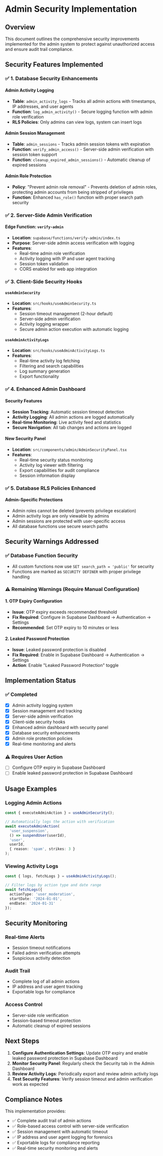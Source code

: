 # Admin Security Implementation

## Overview

This document outlines the comprehensive security improvements implemented for the admin system to protect against unauthorized access and ensure audit trail compliance.

## Security Features Implemented

### ✅ 1. Database Security Enhancements

#### Admin Activity Logging
- **Table**: `admin_activity_logs` - Tracks all admin actions with timestamps, IP addresses, and user agents
- **Function**: `log_admin_activity()` - Secure logging function with admin role verification
- **RLS Policies**: Only admins can view logs, system can insert logs

#### Admin Session Management
- **Table**: `admin_sessions` - Tracks admin session tokens with expiration
- **Function**: `verify_admin_access()` - Server-side admin verification with session token support
- **Function**: `cleanup_expired_admin_sessions()` - Automatic cleanup of expired sessions

#### Admin Role Protection
- **Policy**: "Prevent admin role removal" - Prevents deletion of admin roles, protecting admin accounts from being stripped of privileges
- **Function**: Enhanced `has_role()` function with proper search path security

### ✅ 2. Server-Side Admin Verification

#### Edge Function: `verify-admin`
- **Location**: `supabase/functions/verify-admin/index.ts`
- **Purpose**: Server-side admin access verification with logging
- **Features**:
  - Real-time admin role verification
  - Activity logging with IP and user agent tracking
  - Session token validation
  - CORS enabled for web app integration

### ✅ 3. Client-Side Security Hooks

#### `useAdminSecurity`
- **Location**: `src/hooks/useAdminSecurity.ts`
- **Features**:
  - Session timeout management (2-hour default)
  - Server-side admin verification
  - Activity logging wrapper
  - Secure admin action execution with automatic logging

#### `useAdminActivityLogs`
- **Location**: `src/hooks/useAdminActivityLogs.ts`
- **Features**:
  - Real-time activity log fetching
  - Filtering and search capabilities
  - Log summary generation
  - Export functionality

### ✅ 4. Enhanced Admin Dashboard

#### Security Features
- **Session Tracking**: Automatic session timeout detection
- **Activity Logging**: All admin actions are logged automatically
- **Real-time Monitoring**: Live activity feed and statistics
- **Secure Navigation**: All tab changes and actions are logged

#### New Security Panel
- **Location**: `src/components/admin/AdminSecurityPanel.tsx`
- **Features**:
  - Real-time security status monitoring
  - Activity log viewer with filtering
  - Export capabilities for audit compliance
  - Session information display

### ✅ 5. Database RLS Policies Enhanced

#### Admin-Specific Protections
- Admin roles cannot be deleted (prevents privilege escalation)
- Admin activity logs are only viewable by admins
- Admin sessions are protected with user-specific access
- All database functions use secure search paths

## Security Warnings Addressed

### ✅ Database Function Security
- All custom functions now use `SET search_path = 'public'` for security
- Functions are marked as `SECURITY DEFINER` with proper privilege handling

### ⚠️ Remaining Warnings (Require Manual Configuration)

#### 1. OTP Expiry Configuration
- **Issue**: OTP expiry exceeds recommended threshold
- **Fix Required**: Configure in Supabase Dashboard → Authentication → Settings
- **Recommended**: Set OTP expiry to 10 minutes or less

#### 2. Leaked Password Protection
- **Issue**: Leaked password protection is disabled
- **Fix Required**: Enable in Supabase Dashboard → Authentication → Settings
- **Action**: Enable "Leaked Password Protection" toggle

## Implementation Status

### ✅ Completed
- [x] Admin activity logging system
- [x] Session management and tracking
- [x] Server-side admin verification
- [x] Client-side security hooks
- [x] Enhanced admin dashboard with security panel
- [x] Database security enhancements
- [x] Admin role protection policies
- [x] Real-time monitoring and alerts

### ⚠️ Requires User Action
- [ ] Configure OTP expiry in Supabase Dashboard
- [ ] Enable leaked password protection in Supabase Dashboard

## Usage Examples

### Logging Admin Actions
```typescript
const { executeAdminAction } = useAdminSecurity();

// Automatically logs the action with verification
await executeAdminAction(
  'user_suspension',
  () => suspendUser(userId),
  'user',
  userId,
  { reason: 'spam', strikes: 3 }
);
```

### Viewing Activity Logs
```typescript
const { logs, fetchLogs } = useAdminActivityLogs();

// Filter logs by action type and date range
await fetchLogs({
  actionType: 'user_moderation',
  startDate: '2024-01-01',
  endDate: '2024-01-31'
});
```

## Security Monitoring

### Real-time Alerts
- Session timeout notifications
- Failed admin verification attempts
- Suspicious activity detection

### Audit Trail
- Complete log of all admin actions
- IP address and user agent tracking
- Exportable logs for compliance

### Access Control
- Server-side role verification
- Session-based timeout protection
- Automatic cleanup of expired sessions

## Next Steps

1. **Configure Authentication Settings**: Update OTP expiry and enable leaked password protection in Supabase Dashboard
2. **Monitor Security Panel**: Regularly check the Security tab in the Admin Dashboard
3. **Review Activity Logs**: Periodically export and review admin activity logs
4. **Test Security Features**: Verify session timeout and admin verification work as expected

## Compliance Notes

This implementation provides:
- ✅ Complete audit trail of admin actions
- ✅ Role-based access control with server-side verification
- ✅ Session management with automatic timeout
- ✅ IP address and user agent logging for forensics
- ✅ Exportable logs for compliance reporting
- ✅ Real-time security monitoring and alerts